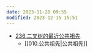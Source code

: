 ```yaml
---
date: 2023-11-28 09:55
modified: 2023-12-15 15:51
---
```


- [236.二叉树的最近公共祖先](https://leetcode.cn/problems/lowest-common-ancestor-of-a-binary-tree/)
	- [[010.公共祖先|公共祖先]]

